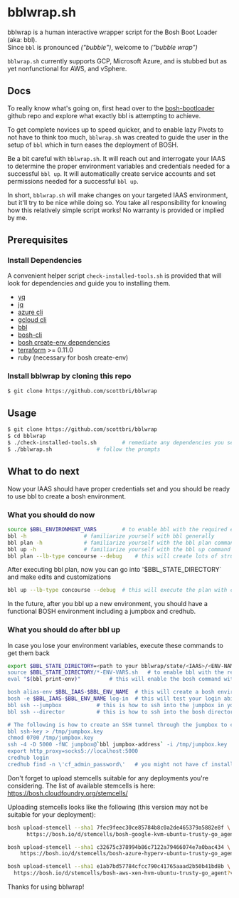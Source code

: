 # bblwrap.sh
bblwrap is a human interactive wrapper script for the Bosh Boot Loader (aka: bbl).  
Since `bbl` is pronounced *("bubble")*, welcome to *("bubble wrap")*

`bblwrap.sh` currently supports GCP, Microsoft Azure, and is stubbed but as yet nonfunctional for AWS, and vSphere.

## Docs 
To really know what's going on, first head over to the [bosh-bootloader](https://github.com/cloudfoundry/bosh-bootloader) github repo and explore what exactly bbl is attempting to achieve.

To get complete novices up to speed quicker, and to enable lazy Pivots to not have to think too much, `bblwrap.sh` was created to guide the user in the setup of `bbl` which in turn eases the deployment of BOSH.

Be a bit careful with `bblwrap.sh`.  It will reach out and interrogate your IAAS to determine the proper environment variables and credentials needed for a successful `bbl up`.  It will automatically create service accounts and set permissions needed for a successful `bbl up`.

In short, `bblwrap.sh` will make changes on your targeted IAAS environment, but it'll try to be nice while doing so.  You take all responsibility for knowing how this relatively simple script works!  No warranty is provided or implied by me.  

## Prerequisites

### Install Dependencies

A convenient helper script `check-installed-tools.sh` is provided that will look for dependencies and guide you to installing them.
- [yq](https://github.com/mikefarah/yq)
- [jq](https://github.com/stedolan/jq)
- [azure cli](https://docs.microsoft.com/en-us/cli/azure/install-azure-cli-apt?view=azure-cli-latest)
- [gcloud cli](https://cloud.google.com/sdk/docs/quickstarts)
- [bbl](https://github.com/cloudfoundry/bosh-bootloader/releases)
- [bosh-cli](https://bosh.io/docs/cli-v2.html)
- [bosh create-env dependencies](https://bosh.io/docs/cli-env-deps.html)
- [terraform](https://www.terraform.io/downloads.html) >= 0.11.0
- ruby (necessary for bosh create-env)

### Install bblwrap by cloning this repo

```sh
$ git clone https://github.com/scottbri/bblwrap
```

## Usage

```sh
$ git clone https://github.com/scottbri/bblwrap
$ cd bblwrap
$ ./check-installed-tools.sh 		# remediate any dependencies you see
$ ./bblwrap.sh				# follow the prompts
```

## What to do next
Now your IAAS should have proper credentials set and you should be ready to use bbl to create a bosh environment.

### What you should do now
```sh
source $BBL_ENVIRONMENT_VARS		# to enable bbl with the required environment vars
bbl -h					# familiarize yourself with bbl generally
bbl plan -h				# familiarize yourself with the bbl plan command line options
bbl up -h				# familiarize yourself with the bbl up command line options
bbl plan --lb-type concourse --debug	# this will create lots of structures in $BBL_STATE_DIRECTORY
```
After executing bbl plan, now you can go into '$BBL_STATE_DIRECTORY` and make edits and customizations
```sh
bbl up --lb-type concourse --debug	# this will execute the plan with customizations on your IAAS
```


In the future, after you bbl up a new environment, you should have a functional BOSH environment
including a jumpbox and credhub.

### What you should do after bbl up
In case you lose your environment variables, execute these commands to get them back
```sh
export $BBL_STATE_DIRECTORY=<path to your bblwrap/state/<IAAS>/<ENV-NAME>/> folder"
source $BBL_STATE_DIRECTORY/*-ENV-VARS.sh	# to enable bbl with the required environment vars
eval "$(bbl print-env)"			# this will enable the bosh command with required env vars

bosh alias-env $BBL_IAAS-$BBL_ENV_NAME	# this will create a bosh environment alias for future use
bosh -e $BBL_IAAS-$BBL_ENV_NAME log-in	# this will test your login ability to this bosh environment
bbl ssh --jumpbox			# this is how to ssh into the jumpbox in your bosh environment
bbl ssh --director			# this is how to ssh into the bosh director

# The following is how to create an SSH tunnel through the jumpbox to credhub
bbl ssh-key > /tmp/jumpbox.key
chmod 0700 /tmp/jumpbox.key
ssh -4 -D 5000 -fNC jumpbox@`bbl jumpbox-address` -i /tmp/jumpbox.key
export http_proxy=socks5://localhost:5000
credhub login
credhub find -n \'cf_admin_password\'	# you might not have cf installed in this example query
```

Don't forget to upload stemcells suitable for any deployments you're considering.
The list of available stemcells is here:  https://bosh.cloudfoundry.org/stemcells/

Uploading stemcells looks like the following (this version may not be suitable for your deployment):
```sh
bosh upload-stemcell --sha1 7fec9feec30ce85784b8c0a2de465379a5882e8f \
      https://bosh.io/d/stemcells/bosh-google-kvm-ubuntu-trusty-go_agent?v=3586.27

bosh upload-stemcell --sha1 c32675c378994b86c7122a79466074e7a0bac434 \
    https://bosh.io/d/stemcells/bosh-azure-hyperv-ubuntu-trusty-go_agent?v=3586.27

bosh upload-stemcell --sha1 e1ab7bd57784cfcc790c41765aaad2b50b41bd8b \
  https://bosh.io/d/stemcells/bosh-aws-xen-hvm-ubuntu-trusty-go_agent?v=3586.27
```

Thanks for using bblwrap!
